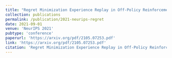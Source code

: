 ```yaml
---
title: "Regret Minimization Experience Replay in Off-Policy Reinforcement Learning"
collection: publications
permalink: /publication/2021-neurips-regret
date: 2021-09-01
venue: 'NeurIPS 2021'
pubtype: 'conference'
paperurl: 'https://arxiv.org/pdf/2105.07253.pdf'
link: 'https://arxiv.org/pdf/2105.07253.pdf'
citation: 'Regret Minimization Experience Replay in Off-Policy Reinforcement Learning. Xu-Hui Liu*, Zhenghai Xue*, Jing-Cheng Pang, Shengyi Jiang, Feng Xu and Yang Yu, In: NeurIPS'21.'
---
```


